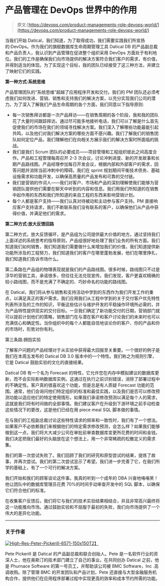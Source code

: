 # 产品管理在 DevOps 世界中的作用

> 原文:[https://devops.com/product-managements-role-devops-world/](https://devops.com/product-managements-role-devops-world/)

当我们开始 Datical，我们知道，为了取得成功，我们需要实践我们所宣扬的:DevOps。作为我们的旗舰数据库生命周期管理工具 Datical DB 的产品副总裁和产品负责人，我认识到产品管理在促进整个组织采用 DevOps 方面处于有利地位。我们的工作是确保我们向市场提供的解决方案符合我们客户的需求，有价值，并得到适当的体现。为了实现这个目标，我的团队已经接受了这三种方法，并建立了映射它们的实践。

**第一种方式:系统思维**

产品管理团队的“系统思维”超越了应用程序开发和交付。我们的 PM 团队还必须考虑我们如何改进、营销、销售和支持我们的解决方案，以充分实现我们公司的潜力。为了深入了解我们产品生命周期的各个方面，我们同意以下指导原则:

*   每一次销售拜访都是一次产品拜访——在销售周期的各个阶段，我和我的团队花了大量时间跟踪拜访。通过尽可能多地接听电话，我们可以了解是什么首先促使我们的市场在我们的领域寻找解决方案。我们深入了解哪些功能最能引起共鸣，以及他们对我们解决方案的哪些方面不感兴趣。我们了解我们的销售团队如何定位产品，我们理解他们在向相关方展示我们的解决方案时所面临的挑战。
*   我们是我们 Scrum 团队的必要成员——项目管理和工程组织彼此之间高度合作。产品和工程管理每周召开 2-3 次会议，讨论冲刺进度、新的开发故事和长期产品路线图。产品经理参加每日开发会议，根据内部和外部客户的需求，回答问题并消除当前冲刺中的障碍。我们在 sprint 规划期间平衡技术债务、基础设施需求和功能开发，以确保高质量的产品发布和可靠的交付链。
*   我们是营销的作词人——我们对客户、市场和产品的深刻理解使我们能够为营销团队提供他们需要在聊天中听到的内容和信息。我们用我们所知道的在销售中起作用的东西和我们所知道的来自工程的东西来影响营销计划。
*   每个人都是客户支持——我们认真对待被动和主动参与客户支持。PM 直接响应客户支持请求，我们不断联系我们没有联系的客户，以确保他们从产品中获得价值，并满足他们的需求。

**第二种方式:放大反馈回路**

第二种方式，放大反馈循环，是产品组为公司提供最大价值的地方。通过坚持我们上面详述的系统思考的指导原则，产品组很好地处理了我们业务的所有方面。我们知道我们如何销售，我们知道我们需要做什么来增加我们的价值，我们知道提供新功能所涉及的工程努力，我们知道我们的客户在哪里蓬勃发展，他们在哪里挣扎，我们知道我们告诉市场什么。

第二条路在产品组的物理表现就是我们的产品路线图。很多时候，路线图只不过是浮华的营销工具，承诺很多，但往往无法兑现宣传。我们发现，客户更喜欢精确的较小路线图，而不是充满了不确定的、巧妙命名的功能的路线图。

在 Datical，我们将从参与销售和支持活动中学到的东西作为我们开发工作的重点，以满足真正的客户需求。我们应用我们从工程中学到的关于交付客户优先特性列表所涉及的工作的知识，平衡这些估计与维护开发的平稳操作环境所必需的，并为产品特性提供现实的交付目标。一旦我们确定了新功能交付的日期，营销部门就可以提前计划他们的策略，销售部门在与潜在客户和客户讨论我们的未来时也可以充满信心和确定性。当你组织中的每个人都能自信地谈论你的客户、你的产品和你的市场时，形势对你有利。

第三条路:拥抱实验

了解客户问题的产品经理对于从实验中获得最大回报至关重要。一个很好的例子是我们在本周五发布的 Datical DB 3.0 版本中的一个特性。我们称之为规则引擎，它是 Datical 鼓励实验的文化的直接结果。

Datical DB 有一个名为 Forecast 的特性，它允许您在内存中模拟建议的数据库更新，而不会实际影响数据库实例。这通过在执行之前识别错误，消除了部署过程中的不确定性。客户真的很喜欢这个功能，但是总是有人质疑 Forecast 功能的范围。通常，他们会询问他们特定组织的标准和最佳实践，以及我们是否可以修改预测功能以适应他们的特定使用情形。如果我们承诺修改预测以满足每个人的需求，这就是我们将有时间做的全部事情。我们建议客户在升级到下游环境之前手动检查这些情况下的更改，这是他们已经在用 piece meal SQL 脚本做的事情。

在与我们的工程副总裁讨论这些特性请求的频率和一致性时，我们有了一个想法。如果客户不必依赖我们来根据他们的特定需求修改预测，会怎么样？如果我们能够做到这一点，我们将大大减少公司在审批前审查数据库变更所花费的时间和金钱。我们决定把我们最好的头脑放在这个想法上，用一个非常稀疏的松散定义的需求集。

我们的第一次尝试失败了。我们回顾了我们的研究和原型尝试的结果，提炼了故事，并再次尝试。我们的第二次尝试显示了希望。我们进一步完善了它，在我们所学的基础上，有了一个可行的解决方案。

我们开始和我们的顾客谈论这件事。我真的听到一个成年的 DBA 兴奋地咯咯笑！他让团队中的数据库管理员花费 70%的时间手动审查开发中的 SQL 脚本，以确保它们符合他们的标准。

在收集客户反馈后，我们将它与我们的技术实验结果相结合，并且非常高兴最终将这一功能推向市场。通过鼓励实验和不屈服于最初的失败，我们向市场提供了一个伟大的差异化功能。

* * *

### **关于作者**

[![High-Res-Peter-Pickerill-6571-150x150](../Images/19614d94186b159848d22a2af74d1e2a.png)T2】](https://devops.com/wp-content/uploads/2014/11/High-Res-Peter-Pickerill-6571-150x150.jpg)

Pete Pickerill 是 Datical 的产品副总裁和联合创始人。Pete 是一名软件行业的资深人士，他在奥斯汀的技术部门建立了自己的事业。在共同创办 Datical 之前，他是 Phurnace Software 的第一号员工，并帮助该公司被 BMC Software，Inc .高调收购。除了管理 BMC 的开发团队和产品计划，Pete 还直接与大型金融服务机构合作，提供他们在应用程序部署过程中实现更高的效率和成本节约所需的功能。